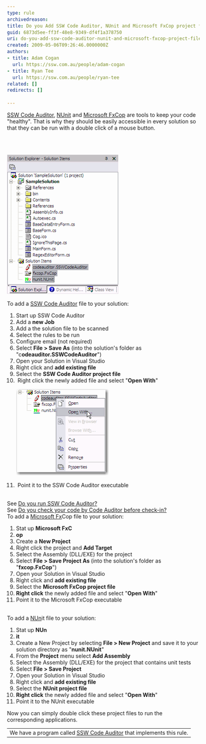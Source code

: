 ```yaml
---
type: rule
archivedreason: 
title: Do you Add SSW Code Auditor, NUnit and Microsoft FxCop project files to your Solution
guid: 6873d5ee-ff3f-48e8-9349-df4f1a378750
uri: do-you-add-ssw-code-auditor-nunit-and-microsoft-fxcop-project-files-to-your-solution
created: 2009-05-06T09:26:46.0000000Z
authors:
- title: Adam Cogan
  url: https://ssw.com.au/people/adam-cogan
- title: Ryan Tee
  url: https://ssw.com.au/people/ryan-tee
related: []
redirects: []

---
```



  <a href="http://www.ssw.com.au/ssw/CodeAuditor/Default.aspx" shape="rect">SSW Code Auditor</a>, <a href="http://www.ssw.com.au/ssw/Standards/DeveloperGeneral/netTools.aspx#NUnit" shape="rect">NUnit</a> and <a href="http://www.ssw.com.au/ssw/Standards/DeveloperGeneral/netTools.aspx#FxCop" shape="rect">Microsoft FxCop</a> are tools to keep your code "healthy". That is why they should be easily accessible in every solution so that they can be run with a double click of a mouse button.
<br><excerpt class='endintro'></excerpt><br>
  <p> </p>
<dl class="goodImage"> <dt><img alt="Code Auditor Project File" src="CodeAuditorProjectFile.gif" border="0" style="border:0px solid currentcolor;" /> </dt> </dl>
<p>To add a <a href="http://www.ssw.com.au/ssw/CodeAuditor/Default.aspx" shape="rect">SSW Code Auditor</a> file to your solution:</p>
<ol>
    <li>Start up SSW Code Auditor</li>
    <li>Add a <b>new Job</b> </li>
    <li>Add a the solution file to be scanned</li>
    <li>Select the rules to be run</li>
    <li>Configure email (not required)</li>
    <li>Select <b>File &gt; Save As</b> (into the solution's folder as "c<b>odeauditor.SSWCodeAuditor</b>")</li>
    <li>Open your Solution in Visual Studio</li>
    <li>Right click and <b>add existing file</b> </li>
    <li>Select the <b>SSW Code Auditor project file</b> </li>
    <li> Right click the newly added file and select "<b>Open With</b>"<br>
    <dl class="goodImage"> <dt><img alt="Open With" src="OpenWith.gif" border="0" style="border:0px solid currentcolor;" /> </dt> </dl>
    </li>
    <li> Point it to the SSW Code Auditor executable</li>
</ol>
<br>See <a href="/Pages/AddCAFxCopToSolution.aspx" shape="rect">Do you run SSW Code Auditor?</a> <br>See <a id="Do you check your code by Code Auditor before check-in?" href="/Pages/AddCAFxCopToSolution.aspx" shape="rect">Do you check your code by Code Auditor before check-in?</a> <br>To add a <a href="http://www.ssw.com.au/ssw/Standards/DeveloperGeneral/netTools.aspx#FxCop" shape="rect">Microsoft Fx</a><span>C</span><span>op</span> file to your solution:​<ol>
    <li>Stat up <b>Microsoft FxC</b></li><li><b>op</b> </li>
    <li>Create a <b>New Project</b> </li>
    <li>Right click the project and <b>Add Target</b> </li>
    <li>Select the Assembly (DLL/EXE) for the project</li>
    <li>Select <b>File &gt; Save Project As </b>(into the solution's folder as "<b>fxc</b><b>op.FxCop</b>")</li>
    <li>Open your Solution in Visual Studio</li>
    <li>Right click and <b>add existing file</b> </li>
    <li>Select the <b>Microsoft FxCop project file</b> </li>
    <li><b>Right click</b> the newly added file and select "<b>Open With</b>"</li>
    <li>Point it to the Microsoft FxCop executable</li>
</ol>
<br>To add a <a href="http://www.ssw.com.au/ssw/Standards/DeveloperGeneral/netTools.aspx#NUnit" shape="rect">NUn</a><span>it</span> file to your solution:<ol>
    <li>Stat up <b>NUn</b></li><li><b>it</b> </li>
    <li>Create a New Project by selecting <b>File &gt; New Project</b> and save it to your solution directory as "<b>nun</b><b>it.NUnit</b>"</li>
    <li>From the <b>Project</b> menu select <b>Add Assembly</b> </li>
    <li>Select the Assembly (DLL/EXE) for the project that contains unit tests</li>
    <li>Select <b>File &gt; Save Project</b> </li>
    <li>Open your Solution in Visual Studio</li>
    <li>Right click and <b>add existing file</b> </li>
    <li>Select the <b>NUnit project file</b> </li>
    <li><b>Right click</b> the newly added file and select "<b>Open With</b>"</li>
    <li>Point it to the NUnit executable</li>
</ol>
<p>Now you can simply double click these project files to run the corresponding applications.</p>
<table class="clsSSWProductTable" id="table42" cellspacing="2" cellpadding="2" summary="Code Auditor">
    <tbody>
        <tr>
            <td>We have a program called <a href="http://www.ssw.com.au/ssw/CodeAuditor/Default.aspx" shape="rect">SSW Code Auditor</a> that implements this rule.</td>
        </tr>
    </tbody>
</table>



